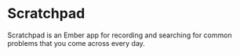 # Scratchpad

Scratchpad is an Ember app for recording and searching for common problems that you
come across every day.
